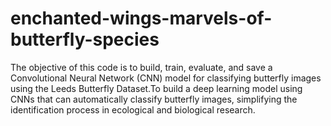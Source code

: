 # enchanted-wings-marvels-of-butterfly-species
The objective of this code is to build, train, evaluate, and save a Convolutional Neural Network (CNN) model for classifying butterfly images using the Leeds Butterfly Dataset.To build a deep learning model using CNNs that can automatically classify butterfly images, simplifying the identification process in ecological and biological research.
